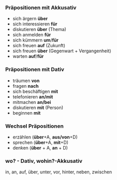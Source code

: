    
### Präpositionen mit Akkusativ 
- sich ärgern **über** 
- sich interessieren **für** 
- diskutieren **über** (Thema)
- sich anmelden **für**
- sich kümmern **um**/**für**
- sich freuen **auf** (Zukunft)
- sich freuen **über** (Gegenwart + Vergangenheit)
- warten **auf**/**für**
### Präpositionen mit Dativ 
- träumen **von**
- fragen **nach**
- sich beschäftigen **mit**
- telefonieren **an/mit**
- mitmachen **an/bei**
- diskutieren **mit** (Person)
- beginnen **mit**
### Wechsel Präpositionen
- erzählen (**über**+A, **aus/von**+D)
- sprechen (**über**+A, **mit**+D)
- denken (**über** + A, **an** + D)

### wo? - Dativ, wohin?-Akkusativ
in, an, auf, über, unter, vor, hinter, neben, zwischen
